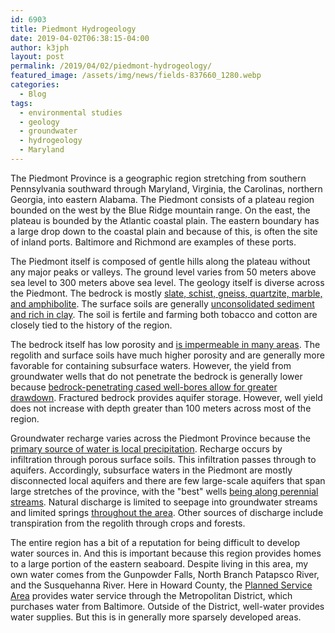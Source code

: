 ```yaml
---
id: 6903
title: Piedmont Hydrogeology
date: 2019-04-02T06:38:15-04:00
author: k3jph
layout: post
permalink: /2019/04/02/piedmont-hydrogeology/
featured_image: /assets/img/news/fields-837660_1280.webp
categories:
  - Blog
tags:
  - environmental studies
  - geology
  - groundwater
  - hydrogeology
  - Maryland
---
```

The Piedmont Province is a geographic region stretching from southern
Pennsylvania southward through Maryland, Virginia, the Carolinas,
northern Georgia, into eastern Alabama. The Piedmont consists of a
plateau region bounded on the west by the Blue Ridge mountain range.
On the east, the plateau is bounded by the Atlantic coastal plain.
The eastern boundary has a large drop down to the coastal plain and
because of this, is often the site of inland ports. Baltimore and
Richmond are examples of these ports.

The Piedmont itself is composed of gentle hills along the plateau
without any major peaks or valleys. The ground level varies from
50 meters above sea level to 300 meters above sea level. The geology
itself is diverse across the Piedmont. The bedrock is mostly [slate,
schist, gneiss, quartzite, marble, and
amphibolite](https://www.dgs.udel.edu/delaware-geology/common-rocks-and-minerals-delaware-piedmont).
The surface soils are generally [unconsolidated sediment and rich
in
clay](http://www.virginiadot.org/VDOT/Business/asset_upload_file465_3529.pdf).
The soil is fertile and farming both tobacco and cotton are closely
tied to the history of the region.

The bedrock itself has low porosity and [is impermeable in many
areas](https://pubs.usgs.gov/ha/ha730/ch_l/L-text4.html). The
regolith and surface soils have much higher porosity and are generally
more favorable for containing subsurface waters. However, the yield
from groundwater wells that do not penetrate the bedrock is generally
lower because [bedrock-penetrating cased well-bores allow for greater
drawdown](https://pubs.usgs.gov/wsp/wsp2242/pdf/wsp2242.pdf#page=55).
Fractured bedrock provides aquifer storage. However, well yield
does not increase with depth greater than 100 meters across most
of the region.

Groundwater recharge varies across the Piedmont Province because
the [primary source of water is local
precipitation](https://pubs.usgs.gov/ha/ha730/ch_l/L-text4.html).
Recharge occurs by infiltration through porous surface soils. This
infiltration passes through to aquifers. Accordingly, subsurface
waters in the Piedmont are mostly disconnected local aquifers and
there are few large-scale aquifers that span large stretches of the
province, with the "best" wells [being along perennial
streams](https://pubs.usgs.gov/wsp/wsp2242/pdf/wsp2242.pdf#page=56).
Natural discharge is limited to seepage into groundwater streams
and limited springs [throughout the
area](https://pubs.usgs.gov/wsp/2077/report.pdf). Other sources of
discharge include transpiration from the regolith through crops and
forests.

The entire region has a bit of a reputation for being difficult to
develop water sources in. And this is important because this region
provides homes to a large portion of the eastern seaboard. Despite
living in this area, my own water comes from the Gunpowder Falls,
North Branch Patapsco River, and the Susquehanna River. Here in
Howard County, the [Planned Service
Area](https://data.howardcountymd.gov/mapgallery/planning/PlannedServiceAreaWater22X34.pdf)
provides water service through the Metropolitan District, which
purchases water from Baltimore. Outside of the District, well-water
provides water supplies. But this is in generally more sparsely
developed areas.
